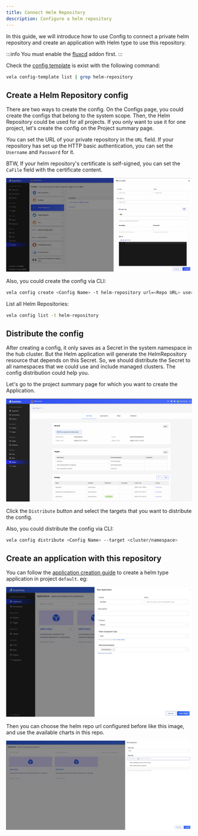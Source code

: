 ```yaml
---
title: Connect Helm Repository
description: Configure a helm repository
---
```


In this guide, we will introduce how to use Config to connect a private helm repository and create an application with Helm type to use this repository.

:::info
You must enable the [fluxcd](../../../reference/addons/fluxcd.md) addon first.
:::

Check the [config template](./config-template.md) is exist with the following command:

```bash
vela config-template list | grep helm-repository
```

## Create a Helm Repository config

There are two ways to create the config. On the Configs page, you could create the configs that belong to the system scope. Then, the Helm Repository could be used for all projects. If you only want to use it for one project, let's create the config on the Project summary page.

You can set the URL of your private repository in the `URL` field. If your repository has set up the HTTP basic authentication, you can set the `Username` and `Password` for it.

BTW, If your helm repository's certificate is self-signed, you can set the `CaFile` field with the certificate content.

![config](../../../resources/kubevela-net/images/1.6/create-config.jpg)

Also, you could create the config via CLI:

```bash
vela config create <Config Name> -t helm-repository url=<Repo URL> username=<Username> password=<password>
```

List all Helm Repositories:

```bash
vela config list -t helm-repository
```

## Distribute the config

After creating a config, it only saves as a Secret in the system namespace in the hub cluster. But the Helm application will generate the HelmRepository resource that depends on this Secret. So, we should distribute the Secret to all namespaces that we could use and include managed clusters. The config distribution could help you.

Let's go to the project summary page for which you want to create the Application.

![project summary](../../../resources/kubevela-net/images/1.6/project-summary.jpg)

Click the `Distribute` button and select the targets that you want to distribute the config.

Also, you could distribute the config via CLI:

```bash
vela config distribute <Config Name> --target <cluster/namespace>
```

## Create an application with this repository

You can follow the [application creation guide](../application/create-application.md) to create a helm type application in project `default`. eg:

![helm-type-app](../../../resources/new-helm-type-app.jpg)

Then you can choose the helm repo url configured before like this image, and use the available charts in this repo.

![helm-app](../../../resources/helm-app.jpg)